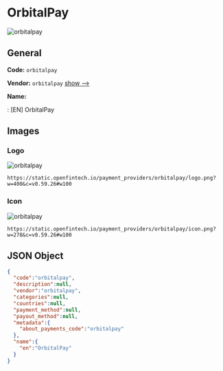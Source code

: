 
# OrbitalPay 
![orbitalpay](https://static.openfintech.io/payment_providers/orbitalpay/logo.png?w=400&c=v0.59.26#w100)  

## General 
 
**Code:** `orbitalpay` 
 
**Vendor:** `orbitalpay` [show -->](/vendors/orbitalpay/) 
 
**Name:** 
 
:	[EN] OrbitalPay 
 

## Images 

### Logo 
 
![orbitalpay](https://static.openfintech.io/payment_providers/orbitalpay/logo.png?w=400&c=v0.59.26#w100)  

```
https://static.openfintech.io/payment_providers/orbitalpay/logo.png?w=400&c=v0.59.26#w100
```  

### Icon 
 
![orbitalpay](https://static.openfintech.io/payment_providers/orbitalpay/icon.png?w=278&c=v0.59.26#w100)  

```
https://static.openfintech.io/payment_providers/orbitalpay/icon.png?w=278&c=v0.59.26#w100
```  

## JSON Object 

```json
{
  "code":"orbitalpay",
  "description":null,
  "vendor":"orbitalpay",
  "categories":null,
  "countries":null,
  "payment_method":null,
  "payout_method":null,
  "metadata":{
    "about_payments_code":"orbitalpay"
  },
  "name":{
    "en":"OrbitalPay"
  }
}
```  
